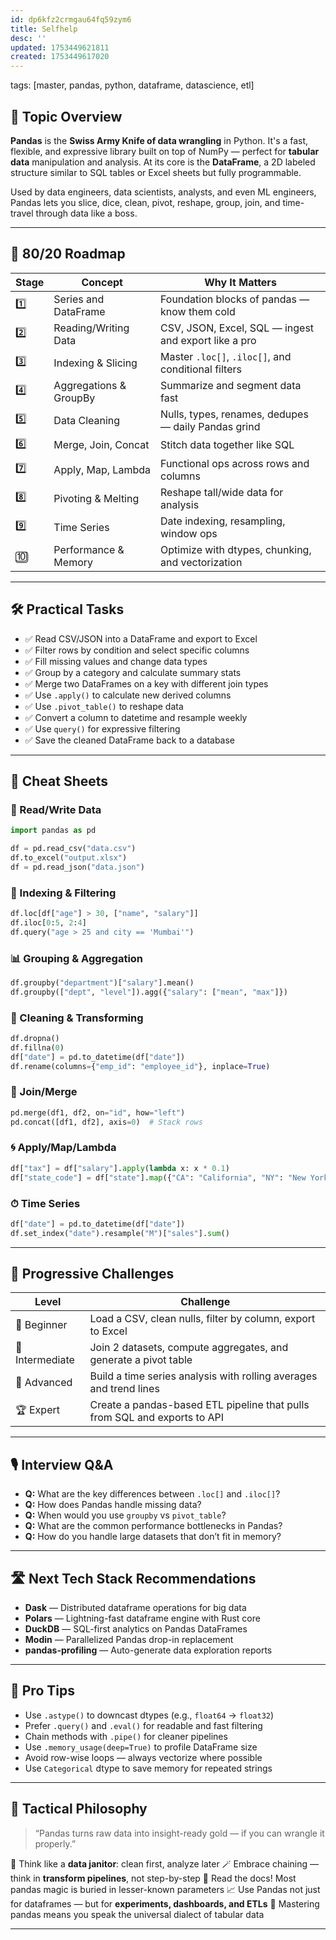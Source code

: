 ```yaml
---
id: dp6kfz2crmgau64fq59zym6
title: Selfhelp
desc: ''
updated: 1753449621811
created: 1753449617020
---
```

tags: [master, pandas, python, dataframe, datascience, etl]

## 📌 Topic Overview

**Pandas** is the **Swiss Army Knife of data wrangling** in Python. It's a fast, flexible, and expressive library built on top of NumPy — perfect for **tabular data** manipulation and analysis. At its core is the **DataFrame**, a 2D labeled structure similar to SQL tables or Excel sheets but fully programmable.

Used by data engineers, data scientists, analysts, and even ML engineers, Pandas lets you slice, dice, clean, pivot, reshape, group, join, and time-travel through data like a boss.

---

## 🚀 80/20 Roadmap

| Stage | Concept                     | Why It Matters                                              |
|-------|-----------------------------|-------------------------------------------------------------|
| 1️⃣    | Series and DataFrame        | Foundation blocks of pandas — know them cold                |
| 2️⃣    | Reading/Writing Data        | CSV, JSON, Excel, SQL — ingest and export like a pro        |
| 3️⃣    | Indexing & Slicing          | Master `.loc[]`, `.iloc[]`, and conditional filters         |
| 4️⃣    | Aggregations & GroupBy      | Summarize and segment data fast                             |
| 5️⃣    | Data Cleaning               | Nulls, types, renames, dedupes — daily Pandas grind         |
| 6️⃣    | Merge, Join, Concat         | Stitch data together like SQL                               |
| 7️⃣    | Apply, Map, Lambda          | Functional ops across rows and columns                      |
| 8️⃣    | Pivoting & Melting          | Reshape tall/wide data for analysis                         |
| 9️⃣    | Time Series                 | Date indexing, resampling, window ops                       |
| 🔟     | Performance & Memory        | Optimize with dtypes, chunking, and vectorization           |

---

## 🛠️ Practical Tasks

- ✅ Read CSV/JSON into a DataFrame and export to Excel  
- ✅ Filter rows by condition and select specific columns  
- ✅ Fill missing values and change data types  
- ✅ Group by a category and calculate summary stats  
- ✅ Merge two DataFrames on a key with different join types  
- ✅ Use `.apply()` to calculate new derived columns  
- ✅ Use `.pivot_table()` to reshape data  
- ✅ Convert a column to datetime and resample weekly  
- ✅ Use `query()` for expressive filtering  
- ✅ Save the cleaned DataFrame back to a database

---

## 🧾 Cheat Sheets

### 📖 Read/Write Data

```python
import pandas as pd

df = pd.read_csv("data.csv")
df.to_excel("output.xlsx")
df = pd.read_json("data.json")
````

### 🎯 Indexing & Filtering

```python
df.loc[df["age"] > 30, ["name", "salary"]]
df.iloc[0:5, 2:4]
df.query("age > 25 and city == 'Mumbai'")
```

### 📊 Grouping & Aggregation

```python
df.groupby("department")["salary"].mean()
df.groupby(["dept", "level"]).agg({"salary": ["mean", "max"]})
```

### 🧹 Cleaning & Transforming

```python
df.dropna()
df.fillna(0)
df["date"] = pd.to_datetime(df["date"])
df.rename(columns={"emp_id": "employee_id"}, inplace=True)
```

### 🔗 Join/Merge

```python
pd.merge(df1, df2, on="id", how="left")
pd.concat([df1, df2], axis=0)  # Stack rows
```

### 🌀 Apply/Map/Lambda

```python
df["tax"] = df["salary"].apply(lambda x: x * 0.1)
df["state_code"] = df["state"].map({"CA": "California", "NY": "New York"})
```

### ⏱ Time Series

```python
df["date"] = pd.to_datetime(df["date"])
df.set_index("date").resample("M")["sales"].sum()
```

---

## 🎯 Progressive Challenges

| Level           | Challenge                                                                 |
| --------------- | ------------------------------------------------------------------------- |
| 🥉 Beginner     | Load a CSV, clean nulls, filter by column, export to Excel                |
| 🥈 Intermediate | Join 2 datasets, compute aggregates, and generate a pivot table           |
| 🥇 Advanced     | Build a time series analysis with rolling averages and trend lines        |
| 🏆 Expert       | Create a pandas-based ETL pipeline that pulls from SQL and exports to API |

---

## 🎙️ Interview Q\&A

* **Q:** What are the key differences between `.loc[]` and `.iloc[]`?
* **Q:** How does Pandas handle missing data?
* **Q:** When would you use `groupby` vs `pivot_table`?
* **Q:** What are the common performance bottlenecks in Pandas?
* **Q:** How do you handle large datasets that don’t fit in memory?

---

## 🛣️ Next Tech Stack Recommendations

* **Dask** — Distributed dataframe operations for big data
* **Polars** — Lightning-fast dataframe engine with Rust core
* **DuckDB** — SQL-first analytics on Pandas DataFrames
* **Modin** — Parallelized Pandas drop-in replacement
* **pandas-profiling** — Auto-generate data exploration reports

---

## 🧠 Pro Tips

* Use `.astype()` to downcast dtypes (e.g., `float64` → `float32`)
* Prefer `.query()` and `.eval()` for readable and fast filtering
* Chain methods with `.pipe()` for cleaner pipelines
* Use `.memory_usage(deep=True)` to profile DataFrame size
* Avoid row-wise loops — always vectorize where possible
* Use `Categorical` dtype to save memory for repeated strings

---

## 🧬 Tactical Philosophy

> “Pandas turns raw data into insight-ready gold — if you can wrangle it properly.”

🎯 Think like a **data janitor**: clean first, analyze later
🪄 Embrace chaining — think in **transform pipelines**, not step-by-step
🧠 Read the docs! Most pandas magic is buried in lesser-known parameters
📈 Use Pandas not just for dataframes — but for **experiments, dashboards, and ETLs**
🐼 Mastering pandas means you speak the universal dialect of tabular data

---
